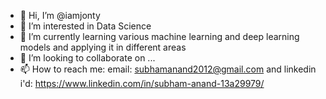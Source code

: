 - 👋 Hi, I’m @iamjonty
- 👀 I’m interested in Data Science
- 🌱 I’m currently learning various machine learning and deep learning models and applying it in different areas
- 💞️ I’m looking to collaborate on ...
- 📫 How to reach me: email: subhamanand2012@gmail.com and linkedin i'd: https://www.linkedin.com/in/subham-anand-13a29979/

<!---
iamjonty/iamjonty is a ✨ special ✨ repository because its `README.md` (this file) appears on your GitHub profile.
You can click the Preview link to take a look at your changes.
--->
